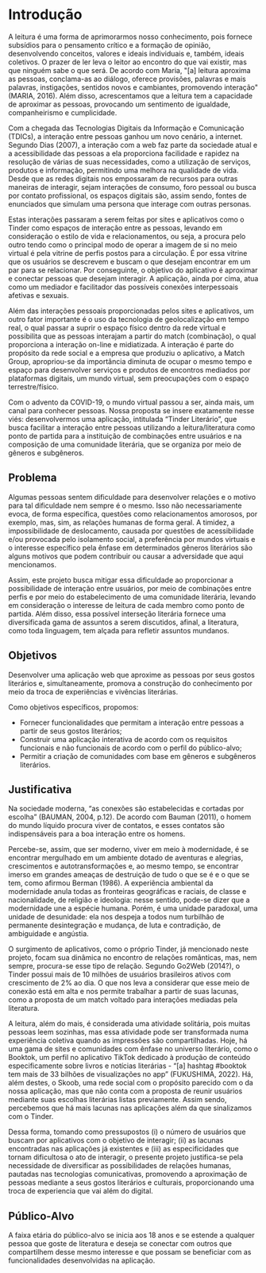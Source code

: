 # Introdução

A leitura é uma forma de aprimorarmos nosso conhecimento, pois fornece subsídios para o pensamento crítico e a formação de opinião, desenvolvendo conceitos, valores e ideais individuais e, também, ideais coletivos. O prazer de ler leva o leitor ao encontro do que vai existir, mas que ninguém sabe o que será. De acordo com Maria, "[a] leitura aproxima as pessoas, conclama-as ao diálogo, oferece provisões, palavras e mais palavras, instigações, sentidos novos e cambiantes, promovendo interação" (MARIA, 2016). Além disso, acrescentamos que a leitura tem a capacidade de aproximar as pessoas, provocando um sentimento de igualdade, companheirismo e cumplicidade. 

Com a chegada das Tecnologias Digitais da Informação e Comunicação (TDICs), a interação entre pessoas ganhou um novo cenário, a internet. Segundo Dias (2007), a interação com a web faz parte da sociedade atual e a acessibilidade das pessoas a ela proporciona facilidade e rapidez na resolução de várias de suas necessidades, como a utilização de serviços, produtos e informação, permitindo uma melhora na qualidade de vida. Desde que as redes digitais nos empossaram de recursos para outras maneiras de interagir, sejam interações de consumo, foro pessoal ou busca por contato profissional, os espaços digitais são, assim sendo, fontes de enunciados que simulam uma persona que interage com outras personas.  

Estas interações passaram a serem feitas por sites e aplicativos como o Tinder como espaços de interação entre as pessoas, levando em consideração o estilo de vida e relacionamentos, ou seja, a procura pelo outro tendo como o principal modo de operar a imagem de si no meio virtual é pela vitrine de perfis postos para a circulação. É por essa vitrine que os usuários se descrevem e buscam o que desejam encontrar em um par para se relacionar. Por conseguinte, o objetivo do aplicativo é aproximar e conectar pessoas que desejam interagir. A aplicação, ainda por cima, atua como um mediador e facilitador das possíveis conexões interpessoais afetivas e sexuais. 
 
Além das interações pessoais proporcionadas pelos sites e aplicativos, um outro fator importante é o uso da tecnologia de geolocalização em tempo real, o qual passar a suprir o espaço físico dentro da rede virtual e possibilita que as pessoas interajam a partir do match (combinação), o qual proporciona a interação on-line e midiatizada. A interação é parte do propósito da rede social e a empresa que produziu o aplicativo, a Match Group, apropriou-se da importância diminuta de ocupar o mesmo tempo e espaço para desenvolver serviços e produtos de encontros mediados por plataformas digitais, um mundo virtual, sem preocupações com o espaço terrestre/físico. 

Com o advento da COVID-19, o mundo virtual passou a ser, ainda mais, um canal para conhecer pessoas. Nossa proposta se insere exatamente nesse viés: desenvolvermos uma aplicação, intitulada “Tinder Literário”, que busca facilitar a interação entre pessoas utilizando a leitura/literatura como ponto de partida para a instituição de combinações entre usuários e na composição de uma comunidade literária, que se organiza por meio de gêneros e subgêneros. 

## Problema
Algumas pessoas sentem dificuldade para desenvolver relações e o motivo para tal dificuldade nem sempre é o mesmo. Isso não necessariamente evoca, de forma específica, questões como relacionamentos amorosos, por exemplo, mas, sim, as relações humanas de forma geral. A timidez, a impossibilidade de deslocamento, causada por questões de acessibilidade e/ou provocada pelo isolamento social, a preferência por mundos virtuais e o interesse específico pela ênfase em determinados gêneros literários são alguns motivos que podem contribuir ou causar a adversidade que aqui mencionamos. 

Assim, este projeto busca mitigar essa dificuldade ao proporcionar a possibilidade de interação entre usuários, por meio de combinações entre perfis e por meio do estabelecimento de uma comunidade literária, levando em consideração o interesse de leitura de cada membro como ponto de partida. Além disso, essa possível interseção literária fornece uma diversificada gama de assuntos a serem discutidos, afinal, a literatura, como toda linguagem, tem alçada para refletir assuntos mundanos. 

## Objetivos

Desenvolver uma aplicação web que aproxime as pessoas por seus gostos literários e, simultaneamente, promova a construção do conhecimento por meio da troca de experiências e vivências literárias. 

Como objetivos específicos, propomos: 

- Fornecer funcionalidades que permitam a interação entre pessoas a partir de seus gostos literários; 
- Construir uma aplicação interativa de acordo com os requisitos funcionais e não funcionais de acordo com o perfil do público-alvo; 
- Permitir a criação de comunidades com base em gêneros e subgêneros literários. 
 
## Justificativa

Na sociedade moderna, “as conexões são estabelecidas e cortadas por escolha” (BAUMAN, 2004, p.12). De acordo com Bauman (2011), o homem do mundo líquido procura viver de contatos, e esses contatos são indispensáveis para a boa interação entre os homens. 

Percebe-se, assim, que ser moderno, viver em meio à modernidade, é se encontrar mergulhado em um ambiente dotado de aventuras e alegrias, crescimentos e autotransformações e, ao mesmo tempo, se encontrar imerso em grandes ameaças de destruição de tudo o que se é e o que se tem, como afirmou Berman (1986). A experiência ambiental da modernidade anula todas as fronteiras geográficas e raciais, de classe e nacionalidade, de religião e ideologia: nesse sentido, pode-se dizer que a modernidade une a espécie humana. Porém, é uma unidade paradoxal, uma unidade de desunidade: ela nos despeja a todos num turbilhão de permanente desintegração e mudança, de luta e contradição, de ambiguidade e angústia.  

O surgimento de aplicativos, como o próprio Tinder, já mencionado neste projeto, focam sua dinâmica no encontro de relações românticas, mas, nem sempre, procura-se esse tipo de relação. Segundo Go2Web (2014?), o Tinder possui mais de 10 milhões de usuários brasileiros ativos com crescimento de 2% ao dia. O que nos leva a considerar que esse meio de conexão está em alta e nos permite trabalhar a partir de suas lacunas, como a proposta de um match voltado para interações mediadas pela literatura. 

A leitura, além do mais, é considerada uma atividade solitária, pois muitas pessoas leem sozinhas, mas essa atividade pode ser transformada numa experiência coletiva quando as impressões são compartilhadas. Hoje, há uma gama de sites e comunidades com ênfase no universo literário, como o Booktok, um perfil no aplicativo TikTok dedicado à produção de conteúdo especificamente sobre livros e notícias literárias - “[a] hashtag #booktok tem mais de 33 bilhões de visualizações no app” (FUKUSHIMA, 2022). Há, além destes, o Skoob, uma rede social com o propósito parecido com o da nossa aplicação, mas que não conta com a proposta de reunir usuários mediante suas escolhas literárias listas previamente. Assim sendo, percebemos que há mais lacunas nas aplicações além da que sinalizamos com o Tinder. 

Dessa forma, tomando como pressupostos (i) o número de usuários que buscam por aplicativos com o objetivo de interagir; (ii) as lacunas encontradas nas aplicações já existentes e (iii) as especificidades que tornam dificultosa o ato de interagir, o presente projeto justifica-se pela necessidade de diversificar as possibilidades de relações humanas, pautadas nas tecnologias comunicativas, promovendo a aproximação de pessoas mediante a seus gostos literários e culturais, proporcionando uma troca de experiencia que vai além do digital. 

## Público-Alvo

A faixa etária do público-alvo se inicia aos 18 anos e se estende a qualquer pessoa que goste de literatura e deseja se conectar com outros que compartilhem desse mesmo interesse e que possam se beneficiar com as funcionalidades desenvolvidas na aplicação.
